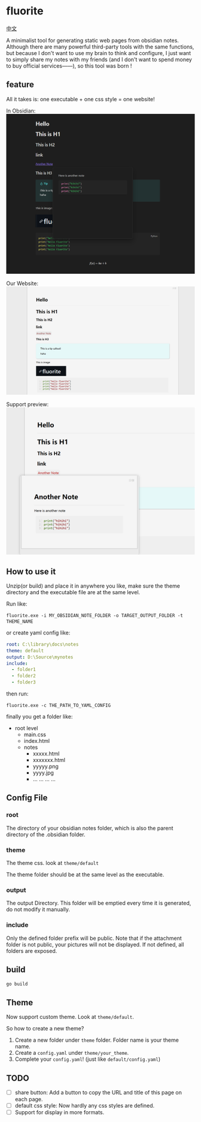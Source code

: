 # fluorite
[中文](README_zhcn.md)

A minimalist tool for generating static web pages from obsidian notes. Although there are many powerful third-party tools with the same functions, but because I don't want to use my brain to think and configure, I just want to simply share my notes with my friends (and I don't want to spend money to buy official services——), so this tool was born !

## feature
All it takes is: one executable + one css style = one website!

In Obsidian:  
![](testdata/resources/obsidian.png)

Our Website:  
![](testdata/resources/render.png)

Support preview:  
![](testdata/resources/render2.png)
## How to use it

Unzip(or build) and place it in anywhere you like, make sure the theme directory and the executable file are at the same level.

Run like:

```
fluorite.exe -i MY_OBSIDIAN_NOTE_FOLDER -o TARGET_OUTPUT_FOLDER -t THEME_NAME
```

or create yaml config like:

```yaml
root: C:\library\docs\notes
theme: default
output: D:\Source\mynotes
include:
  - folder1
  - folder2
  - folder3
```

then run:

```
fluorite.exe -c THE_PATH_TO_YAML_CONFIG
```

finally you get a folder like:
- root level
  - main.css
  - index.html
  - notes
    - xxxxx.html
    - xxxxxxx.html
    - yyyyy.png
    - yyyy.jpg
    - ... ... ... ...
  
## Config File

### root
The directory of your obsidian notes folder, which is also the parent directory of the .obsidian folder.

### theme
The theme css. look at `theme/default`

The theme folder should be at the same level as the executable.

### output
The output Directory. This folder will be emptied every time it is generated, do not modify it manually.

### include
Only the defined folder prefix will be public. Note that if the attachment folder is not public, your pictures will not be displayed. If not defined, all folders are exposed.

## build
```
go build
```

## Theme
Now support custom theme. Look at `theme/default`.

So how to create a new theme?

1. Create a new folder under `theme` folder. Folder name is your theme name.
2. Create a `config.yaml` under `theme/your_theme`.
3. Complete your `config.yaml`! (just like `default/config.yaml`)

## TODO
- [ ] share button: Add a button to copy the URL and title of this page on each page.
- [ ] default css style: Now hardly any css styles are defined.
- [ ] Support for display in more formats.
